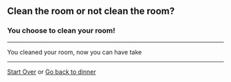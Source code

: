 ## Clean the room or not clean the room?
### You choose to clean your room!
---

You cleaned your room, now you can have take 

---
[Start Over](../cooking-food.md)
or
[Go back to dinner](dinner.md)
